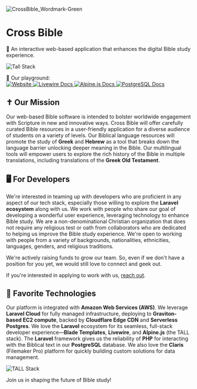 
![CrossBible_Wordmark-Green](https://github.com/CrossBibleInc/.github/assets/122323267/d745037c-034f-40f2-961d-9a040b99ac93)

# Cross Bible

📖 An interactive web-based application that enhances the digital Bible study experience.

![Tall Stack](https://github.com/CrossBibleInc/.github/assets/122323267/c33a8e35-eec1-4ec9-ae18-2f815d6a6f4e)

<p>
    <div>🧩 Our playground:</div>
    <a name="top"></a>
    <div>
        <!-- Laravel Documentation Link -->
        <a href="https://Laravel.com">
            <img src="https://img.shields.io/badge/Laravel%20Docs-18181B?logo=laravel" alt="Website">
        </a>
        <!-- Livewire Documentation Link -->
        <a href="https://laravel-livewire.com/docs">
            <img src="https://img.shields.io/badge/Livewire%20Docs-18181B?logo=livewire" alt="Livewire Docs">
        </a>
        <!-- Alpine.js Documentation Link -->
        <a href="https://alpinejs.dev/start">
            <img src="https://img.shields.io/badge/Alpine.js%20Docs-18181B?logo=alpine.js" alt="Alpine.js Docs">
        </a>
        <!-- PostgreSQL Documentation Link -->
        <a href="https://www.postgresql.org/docs/">
            <img src="https://img.shields.io/badge/PostgreSQL%20Docs-18181B?logo=postgresql" alt="PostgreSQL Docs">
        </a>
    </div>
</p>

## ✝️ Our Mission

Our web-based Bible software is intended to bolster worldwide engagement with Scripture in new and innovative ways. Cross Bible will offer carefully curated Bible resources in a user-friendly application for a diverse audience of students on a variety of levels. Our Biblical language resources will promote the study of **Greek** and **Hebrew** as a tool that breaks down the language barrier unlocking deeper meaning in the Bible. Our multilingual tools will empower users to explore the rich history of the Bible in multiple translations, including translations of the **Greek Old Testament**.

## 🖥️ For Developers

We're interested in teaming up with developers who are proficient in any aspect of our tech stack, especially those willing to explore the **Laravel ecosystem** along with us. We work with people who share our goal of developing a wonderful user experience, leveraging technology to enhance Bible study. We are a non-denominational Christian organization that does not require any religious test or oath from collaborators who are dedicated to helping us improve the Bible study experience. We're open to working with people from a variety of backgrounds, nationalities, ethnicities, languages, genders, and religious traditions.

We're actively raising funds to grow our team. So, even if we don't have a position for you yet, we would still love to connect and geek out. 

If you're interested in applying to work with us, [reach out](mailto:info@crossbible.com).

## 🚀 Favorite Technologies 

Our platform is integrated with **Amazon Web Services (AWS)**. We leverage **Laravel Cloud** for fully managed infrastructure, deploying to **Graviton-based EC2 compute**, backed by **Cloudflare Edge CDN** and **Serverless Postgres**. We love the **Laravel** ecosystem for its seamless, full-stack developer experience—**Blade Templates**, **Livewire**, and **Alpine.js** (the TALL stack). The **Laravel** framework gives us the reliability of **PHP** for interacting with the Biblical text in our **PostgreSQL** database. We also love the **Claris** (Filemaker Pro) platform for quickly building custom solutions for data management.

![TALL Stack](https://github.com/CrossBibleInc/.github/assets/122323267/6288ac55-b006-42fc-95b8-0a9aff6b5dad)

Join us in shaping the future of Bible study!
